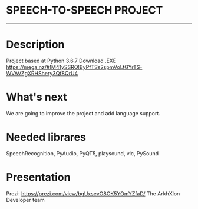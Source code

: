 # SPEECH-TO-SPEECH PROJECT
__________________________
# Description
Project based at Python 3.6.7
Download .EXE https://mega.nz/#!M41ySSRQ!ByPfTSs2spmVoLtGYrTS-WVAVZgXRHShery3Qf8QrU4
# What's next
We are going to improve the project and add language support.
# Needed librares
SpeechRecognition, PyAudio, PyQT5, playsound, vlc, PySound
# Presentation
Prezi: https://prezi.com/view/bgUxsevO8OK5YOmYZfaD/
The ArkhXlon Developer team
